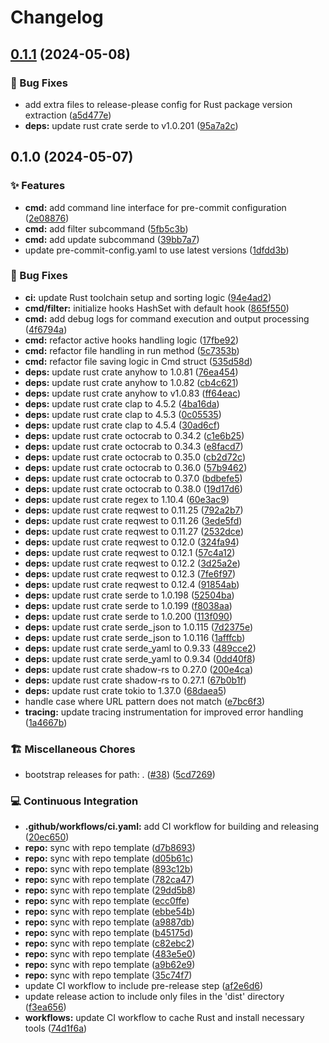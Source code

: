 # Changelog

## [0.1.1](https://github.com/liblaf/pre-commit-hooks/compare/v0.1.0...v0.1.1) (2024-05-08)

### 🐛 Bug Fixes

- add extra files to release-please config for Rust package version extraction ([a5d477e](https://github.com/liblaf/pre-commit-hooks/commit/a5d477ef857d4bfc407a8a69592c9a27efc03d07))
- **deps:** update rust crate serde to v1.0.201 ([95a7a2c](https://github.com/liblaf/pre-commit-hooks/commit/95a7a2c93f477f7c29f9e54deb8bf88cfaeae8ed))

## 0.1.0 (2024-05-07)

### ✨ Features

- **cmd:** add command line interface for pre-commit configuration ([2e08876](https://github.com/liblaf/pre-commit-hooks/commit/2e088763de388a8f4e782e4f1ccce26b025836c4))
- **cmd:** add filter subcommand ([5fb5c3b](https://github.com/liblaf/pre-commit-hooks/commit/5fb5c3b8c0700a459690c4a3e999f3ac4b1efb9f))
- **cmd:** add update subcommand ([39bb7a7](https://github.com/liblaf/pre-commit-hooks/commit/39bb7a7bb30b8d251a39417714f35fa3a1e9673d))
- update pre-commit-config.yaml to use latest versions ([1dfdd3b](https://github.com/liblaf/pre-commit-hooks/commit/1dfdd3bc24879a5489d9b7fc573a200fe958074f))

### 🐛 Bug Fixes

- **ci:** update Rust toolchain setup and sorting logic ([94e4ad2](https://github.com/liblaf/pre-commit-hooks/commit/94e4ad24776fa9337370ca4f9bece956fda5b21c))
- **cmd/filter:** initialize hooks HashSet with default hook ([865f550](https://github.com/liblaf/pre-commit-hooks/commit/865f5502453a84bdeff5695e19f92bddc578bc2b))
- **cmd:** add debug logs for command execution and output processing ([4f6794a](https://github.com/liblaf/pre-commit-hooks/commit/4f6794a68f9a2827f54d8269ba0c929df5e445f0))
- **cmd:** refactor active hooks handling logic ([17fbe92](https://github.com/liblaf/pre-commit-hooks/commit/17fbe922a33d2490c35336c10d7a720978ad3fab))
- **cmd:** refactor file handling in run method ([5c7353b](https://github.com/liblaf/pre-commit-hooks/commit/5c7353b4253f6232197e31b5290e1fcb327023d0))
- **cmd:** refactor file saving logic in Cmd struct ([535d58d](https://github.com/liblaf/pre-commit-hooks/commit/535d58db082dfd15de40d3ca7af766dd6bef477f))
- **deps:** update rust crate anyhow to 1.0.81 ([76ea454](https://github.com/liblaf/pre-commit-hooks/commit/76ea454db32b6fe92154bf6903f8015f720000f6))
- **deps:** update rust crate anyhow to 1.0.82 ([cb4c621](https://github.com/liblaf/pre-commit-hooks/commit/cb4c621f947fa64f8b6227a99a4a82edcd0cd610))
- **deps:** update rust crate anyhow to v1.0.83 ([ff64eac](https://github.com/liblaf/pre-commit-hooks/commit/ff64eac23c19c24b3064069348eb5f15bf4a40ef))
- **deps:** update rust crate clap to 4.5.2 ([4ba16da](https://github.com/liblaf/pre-commit-hooks/commit/4ba16daffa41a63ea3c10f8c9aa7e97f6943d8c1))
- **deps:** update rust crate clap to 4.5.3 ([0c05535](https://github.com/liblaf/pre-commit-hooks/commit/0c05535fdb437850afe218abe3aa63551a426091))
- **deps:** update rust crate clap to 4.5.4 ([30ad6cf](https://github.com/liblaf/pre-commit-hooks/commit/30ad6cf5af24a99305f48e32f9f573122e5ce871))
- **deps:** update rust crate octocrab to 0.34.2 ([c1e6b25](https://github.com/liblaf/pre-commit-hooks/commit/c1e6b25066a72e6cb527f7ce017c9ca9e1b2ba92))
- **deps:** update rust crate octocrab to 0.34.3 ([e8facd7](https://github.com/liblaf/pre-commit-hooks/commit/e8facd798e9bbcff22766b99e2647ac6e7b19f33))
- **deps:** update rust crate octocrab to 0.35.0 ([cb2d72c](https://github.com/liblaf/pre-commit-hooks/commit/cb2d72ce1cc401e37e8ca91b9905b7207ceaf99f))
- **deps:** update rust crate octocrab to 0.36.0 ([57b9462](https://github.com/liblaf/pre-commit-hooks/commit/57b9462dd80ffa039febee20d8d4924a7f7a5c49))
- **deps:** update rust crate octocrab to 0.37.0 ([bdbefe5](https://github.com/liblaf/pre-commit-hooks/commit/bdbefe50473150c9d9d25921dc3da50b8e7983f2))
- **deps:** update rust crate octocrab to 0.38.0 ([19d17d6](https://github.com/liblaf/pre-commit-hooks/commit/19d17d6fde70b9d7181977138e434801978257a5))
- **deps:** update rust crate regex to 1.10.4 ([60e3ac9](https://github.com/liblaf/pre-commit-hooks/commit/60e3ac93b3c63f03907b7ed9cdfde0d66d1881f5))
- **deps:** update rust crate reqwest to 0.11.25 ([792a2b7](https://github.com/liblaf/pre-commit-hooks/commit/792a2b7ef4bc8abc4c391e2d9de871476f6a0b5b))
- **deps:** update rust crate reqwest to 0.11.26 ([3ede5fd](https://github.com/liblaf/pre-commit-hooks/commit/3ede5fd2c76a00f16b531955cce064289254ba1b))
- **deps:** update rust crate reqwest to 0.11.27 ([2532dce](https://github.com/liblaf/pre-commit-hooks/commit/2532dce8c0d92c0be1a787f5d870356c19d6988d))
- **deps:** update rust crate reqwest to 0.12.0 ([324fa94](https://github.com/liblaf/pre-commit-hooks/commit/324fa949dab0e56a8abb6ad436c0813e40f6ab01))
- **deps:** update rust crate reqwest to 0.12.1 ([57c4a12](https://github.com/liblaf/pre-commit-hooks/commit/57c4a12d1b1711078c34437bf9c405c374c0961c))
- **deps:** update rust crate reqwest to 0.12.2 ([3d25a2e](https://github.com/liblaf/pre-commit-hooks/commit/3d25a2e108422c5e44c8a44b6a1166cbda0d6009))
- **deps:** update rust crate reqwest to 0.12.3 ([7fe6f97](https://github.com/liblaf/pre-commit-hooks/commit/7fe6f97760d7ebfdafb70e47bda5bbafa632f6e7))
- **deps:** update rust crate reqwest to 0.12.4 ([91854ab](https://github.com/liblaf/pre-commit-hooks/commit/91854abd021261d64fde94f6327d5df7ac098e27))
- **deps:** update rust crate serde to 1.0.198 ([52504ba](https://github.com/liblaf/pre-commit-hooks/commit/52504bae357605e19c5faae499db206e4d684dbb))
- **deps:** update rust crate serde to 1.0.199 ([f8038aa](https://github.com/liblaf/pre-commit-hooks/commit/f8038aa8bf68e87ac8d233605137e73bfc61fd76))
- **deps:** update rust crate serde to 1.0.200 ([113f090](https://github.com/liblaf/pre-commit-hooks/commit/113f0902465c7d5ec3b8f19f2ae4a22e27e90a4c))
- **deps:** update rust crate serde_json to 1.0.115 ([7d2375e](https://github.com/liblaf/pre-commit-hooks/commit/7d2375ef68eef4879ac0b975be85a62f528ee723))
- **deps:** update rust crate serde_json to 1.0.116 ([1afffcb](https://github.com/liblaf/pre-commit-hooks/commit/1afffcb6a3f34a897f455ecd8bbcc6b83b0f6e5b))
- **deps:** update rust crate serde_yaml to 0.9.33 ([489cce2](https://github.com/liblaf/pre-commit-hooks/commit/489cce22e2970d52d44f3d79cdde784022149f93))
- **deps:** update rust crate serde_yaml to 0.9.34 ([0dd40f8](https://github.com/liblaf/pre-commit-hooks/commit/0dd40f85fd4f4dac1bc6937518aef56219c71203))
- **deps:** update rust crate shadow-rs to 0.27.0 ([200e4ca](https://github.com/liblaf/pre-commit-hooks/commit/200e4cae46dd119f7e64a10d21275b226f9b2ca4))
- **deps:** update rust crate shadow-rs to 0.27.1 ([67b0b1f](https://github.com/liblaf/pre-commit-hooks/commit/67b0b1f5c4ce1c89a983d02763f628131f37cce5))
- **deps:** update rust crate tokio to 1.37.0 ([68daea5](https://github.com/liblaf/pre-commit-hooks/commit/68daea5b0142da9f182e313bad2e5d745228cf80))
- handle case where URL pattern does not match ([e7bc6f3](https://github.com/liblaf/pre-commit-hooks/commit/e7bc6f3ffdbfec31715211bff8bb05f4a1b447ba))
- **tracing:** update tracing instrumentation for improved error handling ([1a4667b](https://github.com/liblaf/pre-commit-hooks/commit/1a4667b4e743aaf698a4b85281207263c691fa14))

### 🏗 Miscellaneous Chores

- bootstrap releases for path: . ([#38](https://github.com/liblaf/pre-commit-hooks/issues/38)) ([5cd7269](https://github.com/liblaf/pre-commit-hooks/commit/5cd7269444e3a957680200d619b225134d99786e))

### 💻 Continuous Integration

- **.github/workflows/ci.yaml:** add CI workflow for building and releasing ([20ec650](https://github.com/liblaf/pre-commit-hooks/commit/20ec650e8fbfe5e79249c42a645173827b765557))
- **repo:** sync with repo template ([d7b8693](https://github.com/liblaf/pre-commit-hooks/commit/d7b86937a5904a303eec508e0e47199aab01f3dc))
- **repo:** sync with repo template ([d05b61c](https://github.com/liblaf/pre-commit-hooks/commit/d05b61c2b912963becf3f3873979595653762976))
- **repo:** sync with repo template ([893c12b](https://github.com/liblaf/pre-commit-hooks/commit/893c12bd037b65bbf6266f52cf1a6ff76ba0b352))
- **repo:** sync with repo template ([782ca47](https://github.com/liblaf/pre-commit-hooks/commit/782ca479d7084c61fb4ad099155f58fb727ffe42))
- **repo:** sync with repo template ([29dd5b8](https://github.com/liblaf/pre-commit-hooks/commit/29dd5b866f1db3ffb16b28f6b6b6195905d4d182))
- **repo:** sync with repo template ([ecc0ffe](https://github.com/liblaf/pre-commit-hooks/commit/ecc0ffe18e1557cafb6636cd52139e660f472e4c))
- **repo:** sync with repo template ([ebbe54b](https://github.com/liblaf/pre-commit-hooks/commit/ebbe54ba0b086ac88a896e345b6cc5516fe3de76))
- **repo:** sync with repo template ([a9887db](https://github.com/liblaf/pre-commit-hooks/commit/a9887db5049e5c97cd0f40493711cd057b72311d))
- **repo:** sync with repo template ([b45175d](https://github.com/liblaf/pre-commit-hooks/commit/b45175d6e0e481aa9f7a4ce58df9299e030de56d))
- **repo:** sync with repo template ([c82ebc2](https://github.com/liblaf/pre-commit-hooks/commit/c82ebc2ee29b872c00f69906a3106f143f1f1734))
- **repo:** sync with repo template ([483e5e0](https://github.com/liblaf/pre-commit-hooks/commit/483e5e0c750d68532d23a0e47363e9ea08f8b388))
- **repo:** sync with repo template ([a9b62e9](https://github.com/liblaf/pre-commit-hooks/commit/a9b62e91a8455530e0e36934222d4d57dd6e4a40))
- **repo:** sync with repo template ([35c74f7](https://github.com/liblaf/pre-commit-hooks/commit/35c74f794ba80e7ea677c8d7ae919b090cee7eac))
- update CI workflow to include pre-release step ([af2e6d6](https://github.com/liblaf/pre-commit-hooks/commit/af2e6d689ad97f128edfef8eaa32451c95c82626))
- update release action to include only files in the 'dist' directory ([f3ea656](https://github.com/liblaf/pre-commit-hooks/commit/f3ea656902fcc12e230438ac869fc998c4c5ec3b))
- **workflows:** update CI workflow to cache Rust and install necessary tools ([74d1f6a](https://github.com/liblaf/pre-commit-hooks/commit/74d1f6a3758fcfa2898bfa945ca86477ce9e5463))
